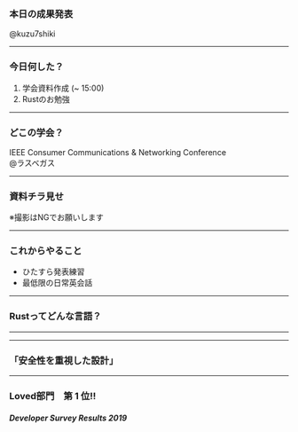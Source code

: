 ### 本日の成果発表
@kuzu7shiki

---

### 今日何した？
1. 学会資料作成 (~ 15:00)
2. Rustのお勉強

---

### どこの学会？
IEEE Consumer Communications & Networking Conference  
@ラスベガス

---

### 資料チラ見せ
※撮影はNGでお願いします

---

### これからやること
- ひたすら発表練習
- 最低限の日常英会話

---

### Rustってどんな言語？
____


---

### 「安全性を重視した設計」

---

### Loved部門　第 __1__ 位!! 

##### Developer Survey Results 2019
